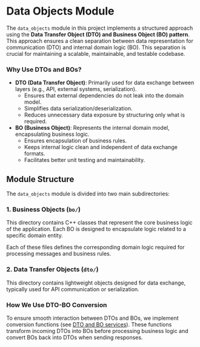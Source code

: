 # Data Objects Module

The `data_objects` module in this project implements a structured approach using the **Data Transfer Object (DTO) and Business Object (BO) pattern**. This approach ensures a clean separation between data representation for communication (DTO) and internal domain logic (BO). This separation is crucial for maintaining a scalable, maintainable, and testable codebase.

### Why Use DTOs and BOs?

- **DTO (Data Transfer Object)**: Primarily used for data exchange between layers (e.g., API, external systems, serialization).
  - Ensures that external dependencies do not leak into the domain model.
  - Simplifies data serialization/deserialization.
  - Reduces unnecessary data exposure by structuring only what is required.
- **BO (Business Object)**: Represents the internal domain model, encapsulating business logic.
  - Ensures encapsulation of business rules.
  - Keeps internal logic clean and independent of data exchange formats.
  - Facilitates better unit testing and maintainability.

## Module Structure

The `data_objects` module is divided into two main subdirectories:

### 1. **Business Objects** (`bo/`)

This directory contains C++ classes that represent the core business logic of the application. Each BO is designed to encapsulate logic related to a specific domain entity.

Each of these files defines the corresponding domain logic required for processing messages and business rules.

### 2. **Data Transfer Objects** (`dto/`)

This directory contains lightweight objects designed for data exchange, typically used for API communication or serialization.

### How We Use DTO-BO Conversion

To ensure smooth interaction between DTOs and BOs, we implement conversion functions (see [DTO and BO services](../websocket-client/README.md#2-service)). These functions transform incoming DTOs into BOs before processing business logic and convert BOs back into DTOs when sending responses.



